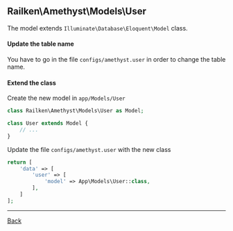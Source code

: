 ## Railken\Amethyst\Models\User

The model extends ```Illuminate\Database\Eloquent\Model``` class.

#### Update the table name
You have to go in the file `configs/amethyst.user` in order to change the table name.

#### Extend the class

Create the new model in `app/Models/User`
```php
class Railken\Amethyst\Models\User as Model;

class User extends Model {
	// ...
}
```
Update the file `configs/amethyst.user` with the new class
```php
return [
    'data' => [
        'user' => [
            'model' => App\Models\User::class,
        ],
    ]
];
```

---
[Back](index.md)